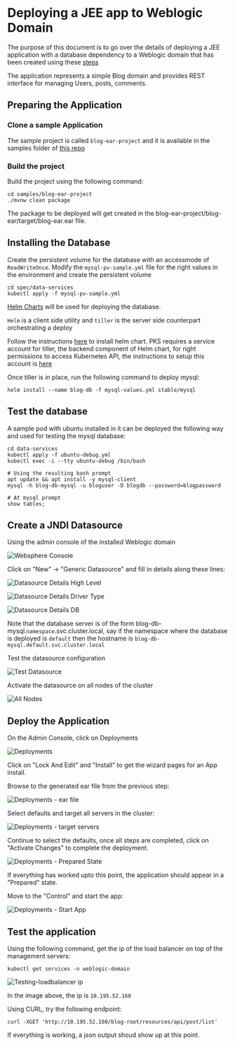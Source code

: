 # Deploying a JEE app to Weblogic Domain

The purpose of this document is to go over the details of deploying a JEE application with a database dependency to
a Weblogic domain that has been created using these [steps](../02-create_weblogic_domain)

The application represents a simple Blog domain and provides REST interface for managing Users, posts, comments.

## Preparing the Application
### Clone a sample Application

The sample project is called `blog-ear-project` and it is available in the samples folder of [this repo](https://github.com/pivotal-cf/weblogic-k8s-operator-recipe)

### Build the project

Build the project using the following command:

```
cd samples/blog-ear-project
./mvnw clean package
```

The package to be deployed will get created in the blog-ear-project/blog-ear/target/blog-ear.ear file.

## Installing the Database

Create the persistent volume for the database with an accessmode of `ReadWriteOnce`. Modify the `mysql-pv-sample.yml` file for the right values in the environment and create the persistent volume

```
cd spec/data-services
kubectl apply -f mysql-pv-sample.yml
```

[Helm Charts](https://helm.sh/) will be used for deploying the database.

`Helm` is a client side utility and `tiller` is the server side counterpart orchestrating a deploy

Follow the instructions [here](https://docs.helm.sh/using_helm) to install helm chart. PKS requires a service account for tiller, the backend component of Helm chart, for right permissions to access Kubernetes API, the instructions to setup this account is [here](https://docs.pivotal.io/runtimes/pks/1-1/configure-tiller-helm.html)


Once tiller is in place, run the following command to deploy mysql:

```
helm install --name blog-db -f mysql-values.yml stable/mysql
```

## Test the database

A sample pod with ubuntu installed in it can be deployed the following way and used for testing the mysql database:

```
cd data-services
kubectl apply -f ubuntu-debug.yml
kubectl exec -i --tty ubuntu-debug /bin/bash

# Using the resulting bash prompt
apt update && apt install -y mysql-client
mysql -h blog-db-mysql -u bloguser -D blogdb --password=blogpassword

# At mysql prompt
show tables;
```

## Create a JNDI Datasource

Using the admin console of the installed Weblogic domain

![Websphere Console](./images/DatasourcesSection.png)

Click on "New" -> "Generic Datasource" and fill in details along these lines:

![Datasource Details High Level](./images/Datasource-screen2.png)

![Datasource Details Driver Type](./images/Datasource-screen3.png)

![Datasource Details DB](./images/Datasource-screen4.png)

Note that the database server is of the form blog-db-mysql.`namespace`.svc.cluster.local, say if the namespace where the database is deployed is `default` then the hostname is `blog-db-mysql.default.svc.cluster.local`


Test the datasource configuration

![Test Datasource](./images/Datasource-screen5.png)

Activate the datasource on all nodes of the cluster

![All Nodes](./images/Datasource-screen6-TargetAll.png)

## Deploy the Application

On the Admin Console, click on Deployments

![Deployments](./images/Apps-Deployment-screen1.png)

Click on "Lock And Edit" and "Install" to get the wizard pages for an App install.

Browse to the generated ear file from the previous step:

![Deployments - ear file](./images/Apps-Deployment-screen2.png)

Select defaults and target all servers in the cluster:

![Deployments - target servers](./images/Apps-Deployment-screen3.png)

Continue to select the defaults, once all steps are completed, click on "Activate Changes" to complete the deployment.


![Deployments - Prepared State](./images/Apps-Deployment-screen4.png)

If everything has worked upto this point, the application should appear in a "Prepared" state.

Move to the "Control" and start the app:

![Deployments - Start App](./images/Apps-Deployment-screen5.png)

## Test the application

Using the following command, get the ip of the load balancer on top of the management servers:

```
kubectl get services -n weblogic-domain
```

![Testing-loadbalancer ip](./images/TestingJEE-Loadbalancer.png)

In the image above, the ip is `10.195.52.160`

Using CURL, try the following endpoint:

```
curl -XGET 'http://10.195.52.160/blog-root/resources/api/post/list'
```

If everything is working, a json output shoud show up at this point.
